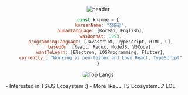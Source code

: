 <div align="center">

![header](https://capsule-render.vercel.app/api?type=waving&color=3545FE&height=300&section=header&text=IwannabeRealnerD's%20git&fontColor=ffffff&fontSize=60)
```javascript
const khanne = {
  koreanName: "정홍관",
  humanLanguage: [Korean, English],
  wasBornAt: 1993,
  programmingLanguage: [Javascript, Typescript, HTML, C],
  basedOn: [React, Redux, NodeJS, VSCode],
  wantToLearn: [Electron, iOSProgramming, Flutter],
  currently : "Working as pen-tester and Love React, TypeScript"
}
```

[![Top Langs](https://github-readme-stats.vercel.app/api/top-langs/?username=IwannabeRealnerD&layout=compact)](https://github.com/anuraghazra/github-readme-stats)
</div>
- Interested in TS/JS Ecosystem :)
- More like.... TS Ecosystem...? LOL
